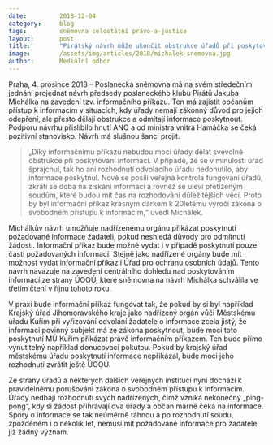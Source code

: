 ```yaml
---
date:         2018-12-04
category:     blog
tags:         sněmovna celostátní právo-a-justice
layout:       post
title:        "Pirátský návrh může ukončit obstrukce úřadů při poskytování informací"
image:        /assets/img/articles/2018/michalek-snemovna.jpg
author:       Mediální odbor
---
```


Praha, 4. prosince 2018 – Poslanecká sněmovna má na svém středečním jednání projednat návrh předsedy poslaneckého klubu Pirátů Jakuba Michálka na zavedení tzv. informačního příkazu. Ten má zajistit občanům přístup k informacím v situacích, kdy úřady nemají zákonný důvod pro jejich odepření, ale přesto dělají obstrukce a odmítají informace poskytnout. Podporu návrhu přislíbilo hnutí ANO a od ministra vnitra Hamáčka se čeká pozitivní stanovisko. Návrh má slušnou šanci projít.

> „Díky informačnímu příkazu nebudou moci úřady dělat svévolné obstrukce při poskytování informací. V případě, že se v minulosti úřad šprajcnul, tak ho ani rozhodnutí odvolacího úřadu nedonutilo, aby informace poskytnul. Nově se posílí veřejná kontrola fungování úřadů, zkrátí se doba na získání informací a rovněž se uleví přetíženým soudům, které budou mít čas na rozhodování důležitějších věcí. Proto by byl informační příkaz krásným dárkem k 20letému výročí zákona o svobodném přístupu k informacím,“ uvedl Michálek.

Michálkův návrh umožňuje nadřízenému orgánu přikázat poskytnutí požadované informace žadateli, pokud neshledá důvody pro odmítnutí žádosti. Informační příkaz bude možné vydat i v případě poskytnutí pouze části požadovaných informací. Stejně jako nadřízené orgány bude mít možnost vydat informační příkaz i Úřad pro ochranu osobních údajů. Tento návrh navazuje na zavedení centrálního dohledu nad poskytováním informací ze strany ÚOOÚ, které sněmovna na návrh Michálka schválila ve třetím čtení v říjnu tohoto roku.

V praxi bude informační příkaz fungovat tak, že pokud by si byl například Krajský úřad Jihomoravského kraje jako nadřízený orgán vůči Městskému úřadu Kuřim při vyřizování odvolání žadatele o informace zcela jistý, že informaci povinný subjekt má ze zákona poskytnout, bude moci toto poskytnutí MÚ Kuřim přikázat právě informačním příkazem. Ten bude přímo vynutitelný například donucovací pokutou. Pokud by krajský úřad městskému úřadu poskytnutí informace nepřikázal, bude moci jeho rozhodnutí zvrátit ještě ÚOOÚ.

Ze strany úřadů a některých dalších veřejných institucí nyní dochází k pravidelnému porušování zákona o svobodném přístupu k informacím. Úřady nedbají rozhodnutí svých nadřízených, čímž vzniká nekonečný „ping-pong“, kdy si žádost přihrávají dva úřady a občan marně čeká na informace. Spory o informace se tak neúměrně táhnou a po rozhodnutí soudu, zpožděném i o několik let, nemusí mít požadované informace pro žadatele již žádný význam.
